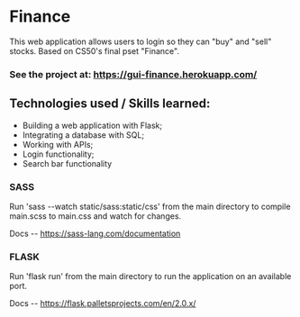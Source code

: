 # Finance

This web application allows users to login so they can "buy" and "sell" stocks. Based on CS50's final pset "Finance".

### See the project at: https://gui-finance.herokuapp.com/

## Technologies used / Skills learned:
- Building a web application with Flask;
- Integrating a database with SQL;
- Working with APIs;
- Login functionality;
- Search bar functionality

### SASS
Run 'sass --watch static/sass:static/css' from the main directory to compile main.scss to main.css and watch for changes.

Docs -- https://sass-lang.com/documentation


### FLASK
Run 'flask run' from the main directory to run the application on an available port.

Docs -- https://flask.palletsprojects.com/en/2.0.x/
